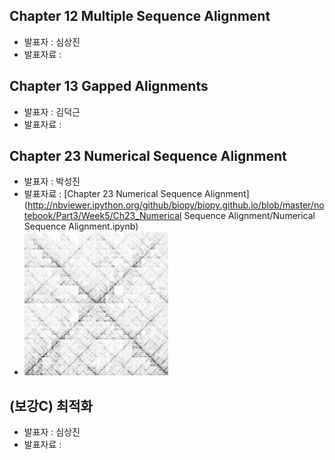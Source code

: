 ## Chapter 12 Multiple Sequence Alignment
- 발표자 : 심상진
- 발표자료 :

## Chapter 13 Gapped Alignments
- 발표자 : 김덕근
- 발표자료 :

## Chapter 23 Numerical Sequence Alignment
- 발표자 : 박성진
- 발표자료 : [Chapter 23 Numerical Sequence Alignment](http://nbviewer.ipython.org/github/biopy/biopy.github.io/blob/master/notebook/Part3/Week5/Ch23_Numerical Sequence Alignment/Numerical Sequence Alignment.ipynb)
- ![c3_23](/doc/img/c3_23.jpg)

## (보강C) 최적화
- 발표자 : 심상진
- 발표자료 :